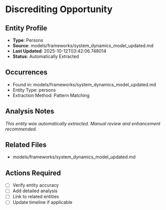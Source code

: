 # Discrediting Opportunity

## Entity Profile
- **Type**: Persons
- **Source**: models/frameworks/system_dynamics_model_updated.md
- **Last Updated**: 2025-10-12T03:42:06.748014
- **Status**: Automatically Extracted

## Occurrences
- Found in: models/frameworks/system_dynamics_model_updated.md
- Entity Type: persons
- Extraction Method: Pattern Matching

## Analysis Notes
*This entity was automatically extracted. Manual review and enhancement recommended.*

## Related Files
- models/frameworks/system_dynamics_model_updated.md

## Actions Required
- [ ] Verify entity accuracy
- [ ] Add detailed analysis
- [ ] Link to related entities
- [ ] Update timeline if applicable
